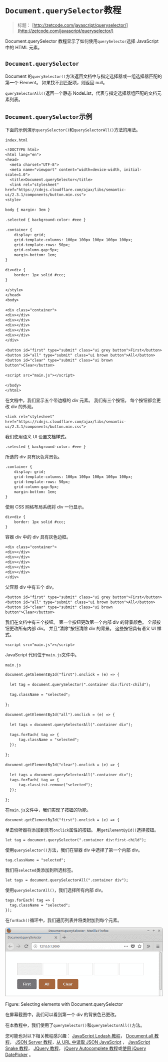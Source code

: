 # `Document.querySelector`教程

> 标题： [http://zetcode.com/javascript/queryselector/](http://zetcode.com/javascript/queryselector/)

Document.querySelector 教程显示了如何使用`querySelector`选择 JavaScript 中的 HTML 元素。

## `Document.querySelector`

Document 的`querySelector()`方法返回文档中与指定选择器或一组选择器匹配的第一个 Element。 如果找不到匹配项，则返回 null。

`querySelectorAll()`返回一个静态 NodeList，代表与指定选择器组匹配的文档元素列表。

## `Document.querySelector`示例

下面的示例演示`querySelector()`和`querySelectorAll()`方法的用法。

`index.html`

```
<!DOCTYPE html>
<html lang="en">
<head>
  <meta charset="UTF-8">
  <meta name="viewport" content="width=device-width, initial-scale=1.0">
  <title>Document.querySelector</title>
  <link rel="stylesheet" href="https://cdnjs.cloudflare.com/ajax/libs/semantic-ui/2.3.1/components/button.min.css">
<style>

body { margin: 3em }

.selected { background-color: #eee }

.container {
    display: grid;
    grid-template-columns: 100px 100px 100px 100px 100px;
    grid-template-rows: 50px;
    grid-column-gap:5px;
    margin-bottom: 1em;
}

div>div {
    border: 1px solid #ccc;
}

</style>
</head>
<body>

<div class="container">
<div></div>
<div></div>
<div></div>
<div></div>
<div></div>
</div>

<button id="first" type="submit" class="ui grey button">First</button>
<button id="all" type="submit" class="ui brown button">All</button>
<button id="clear" type="submit" class="ui brown button">Clear</button>

<script src="main.js"></script>

</body>
</html>

```

在文档中，我们显示五个带边框的 div 元素。 我们有三个按钮。 每个按钮都会更改 div 的外观。

```
<link rel="stylesheet" href="https://cdnjs.cloudflare.com/ajax/libs/semantic-ui/2.3.1/components/button.min.css">

```

我们使用语义 UI 设置文档样式。

```
.selected { background-color: #eee }

```

所选的 div 具有灰色背景色。

```
.container {
    display: grid;
    grid-template-columns: 100px 100px 100px 100px 100px;
    grid-template-rows: 50px;
    grid-column-gap:5px;
    margin-bottom: 1em;
}

```

使用 CSS 网格布局系统将 div 一行显示。

```
div>div {
    border: 1px solid #ccc;
}

```

容器 div 中的 div 具有灰色边框。

```
<div class="container">
<div></div>
<div></div>
<div></div>
<div></div>
<div></div>
</div>

```

父容器 div 中有五个 div。

```
<button id="first" type="submit" class="ui grey button">First</button>
<button id="all" type="submit" class="ui brown button">All</button>
<button id="clear" type="submit" class="ui brown button">Clear</button>

```

我们在文档中有三个按钮。 第一个按钮更改第一个内部 div 的背景颜色。 全部按钮更改所有内部 div。 并且“清除”按钮清除 div 的背景。 这些按钮具有语义 UI 样式。

```
<script src="main.js"></script>

```

JavaScript 代码位于`main.js`文件中。

`main.js`

```
document.getElementById("first").onclick = (e) => {

  let tag = document.querySelector(".container div:first-child");

  tag.className = "selected";

};

document.getElementById("all").onclick = (e) => {

  let tags = document.querySelectorAll(".container div");

  tags.forEach( tag => {
      tag.className = "selected";
  });

};

document.getElementById("clear").onclick = (e) => {

  let tags = document.querySelectorAll(".container div");
  tags.forEach( tag => {
      tag.classList.remove("selected");
  });

};

```

在`main.js`文件中，我们实现了按钮的功能。

```
document.getElementById("first").onclick = (e) => {

```

单击侦听器将添加到具有`onclick`属性的按钮。 用`getElementById()`选择按钮。

```
let tag = document.querySelector(".container div:first-child");

```

使用`querySelector()`方法，我们在容器 div 中选择了第一个内部 div。

```
tag.className = "selected";

```

我们将`selected`类添加到所选标签。

```
let tags = document.querySelectorAll(".container div");

```

使用`querySelectorAll()`，我们选择所有内部 div。

```
tags.forEach( tag => {
  tag.className = "selected";
});

```

在`forEach()`循环中，我们遍历列表并将类附加到每个元素。

![Selecting elements with Document.querySelector](img/60f90c9b4b693616edc483794c812072.jpg)

Figure: Selecting elements with Document.querySelector

在屏幕截图中，我们可以看到第一个 div 的背景色已更改。

在本教程中，我们使用了`querySelector()`和`querySelectorAll()`方法。

您可能也对以下相关教程感兴趣： [JavaScript Lodash 教程](/javascript/lodash/)， [Document.all 教程](/javascript/documentall/)， [JSON Server 教程](/javascript/jsonserver/)，[从 URL 中读取 JSON JavaScript](/articles/javascriptjsonurl/) ， [JavaScript Snake 教程](/javascript/snake/)， [JQuery 教程](/web/jquery/)， [jQuery Autocomplete 教程](/articles/jqueryautocomplete/)或[使用 jQuery DatePicker](/articles/jquerydatepicker/) 。